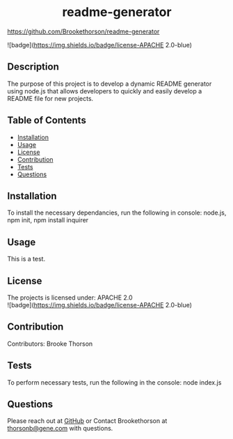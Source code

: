 

<h1 align="center">readme-generator</h1>

https://github.com/Brookethorson/readme-generator

![badge](https://img.shields.io/badge/license-APACHE 2.0-blue) <br />

## Description
The purpose of this project is to develop a dynamic README generator using node.js that allows developers to quickly and easily develop a README file for new projects.
## Table of Contents 
* [Installation](#installation)
* [Usage](#usage)
* [License](#license)
* [Contribution](#contribution)
* [Tests](#tests)
* [Questions](#questions)

## Installation
To install the necessary dependancies, run the following in console: 
node.js, npm init, npm install inquirer

## Usage
This is a test.

## License
The projects is licensed under: APACHE 2.0  
![badge](https://img.shields.io/badge/license-APACHE 2.0-blue)
<br />


## Contribution
​Contributors: Brooke Thorson

## Tests
To perform necessary tests, run the following in the console:
 node index.js

## Questions
Please reach out at [GitHub](https://github.com/Brookethorson) 
or 
Contact Brookethorson at thorsonb@gene.com with questions.
